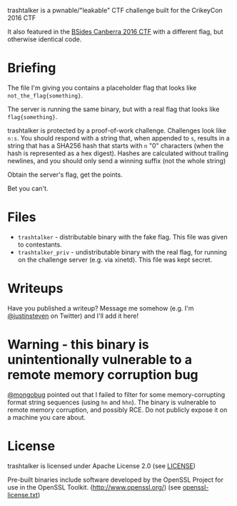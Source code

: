 trashtalker is a pwnable/"leakable" CTF challenge built for the CrikeyCon 2016 CTF

It also featured in the [BSides Canberra 2016 CTF](https://github.com/IonizeCbr/BSidesCTF) with a different flag, but otherwise identical code.

# Briefing

The file I'm giving you contains a placeholder flag that looks like `not_the_flag{something}`.

The server is running the same binary, but with a real flag that looks like `flag{something}`.

trashtalker is protected by a proof-of-work challenge. Challenges look like `n:s`. You should respond with a string that, when appended to `s`, results in a string that has a SHA256 hash that starts with `n` "0" characters (when the hash is represented as a hex digest). Hashes are calculated without trailing newlines, and you should only send a winning suffix (not the whole string)

Obtain the server's flag, get the points.

Bet you can't.

# Files

* `trashtalker` - distributable binary with the fake flag. This file was given to contestants.
* `trashtalker_priv` - undistributable binary with the real flag, for running on the challenge server (e.g. via xinetd). This file was kept secret.

# Writeups

Have you published a writeup? Message me somehow (e.g. I'm [@justinsteven](https://twitter.com/justinsteven) on Twitter) and I'll add it here!

# Warning - this binary is unintentionally vulnerable to a remote memory corruption bug

[@mongobug](https://twitter.com/mongobug) pointed out that I failed to filter for some memory-corrupting format string sequences (using `hn` and `hhn`). The binary is vulnerable to remote memory corruption, and possibly RCE. Do not publicly expose it on a machine you care about.

# License

trashtalker is licensed under Apache License 2.0 (see [LICENSE](LICENSE))

Pre-built binaries include software developed by the OpenSSL Project for use in the OpenSSL Toolkit. (http://www.openssl.org/) (see [openssl-license.txt](openssl-license.txt))
